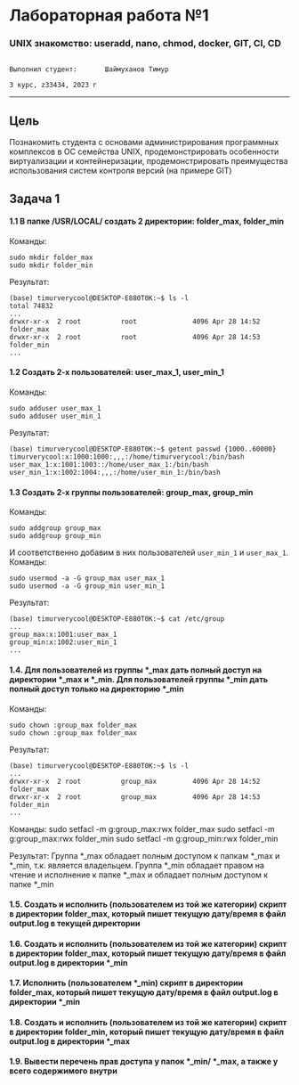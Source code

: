 # Лабораторная работа №1

###  UNIX знакомство: useradd, nano, chmod, docker, GIT, CI, CD

                                                                                       Выполнил студент:       Шаймуханов Тимур
                                                                                                         3 курс, z33434, 2023 г
---

## Цель

Познакомить студента с основами администрирования программных комплексов в ОС семейства UNIX, продемонстрировать особенности виртуализации и контейнеризации, продемонстрировать преимущества использования систем контроля версий (на примере GIT)

## Задача 1

#### 1.1 В папке /USR/LOCAL/ создать 2 директории: folder_max, folder_min

Команды:

```console
sudo mkdir folder_max
sudo mkdir folder_min
```

Результат:

```console
(base) timurverycool@DESKTOP-E880T0K:~$ ls -l
total 74832
...
drwxr-xr-x  2 root          root              4096 Apr 28 14:52 folder_max
drwxr-xr-x  2 root          root              4096 Apr 28 14:53 folder_min
...
```

#### 1.2 Создать 2-х пользователей: user_max_1, user_min_1

Команды:

```console
sudo adduser user_max_1
sudo adduser user_min_1
```

Результат: 

```console
(base) timurverycool@DESKTOP-E880T0K:~$ getent passwd {1000..60000}
timurverycool:x:1000:1000:,,,:/home/timurverycool:/bin/bash
user_max_1:x:1001:1003::/home/user_max_1:/bin/bash
user_min_1:x:1002:1004:,,,:/home/user_min_1:/bin/bash
```
#### 1.3 Создать 2-х группы пользователей: group_max, group_min

Команды:

```console
sudo addgroup group_max
sudo addgroup group_min
```

И соответственно добавим в них пользователей ```user_min_1``` и ```user_max_1```. Команды:

```console
sudo usermod -a -G group_max user_max_1
sudo usermod -a -G group_min user_min_1
```

Результат:

```console
(base) timurverycool@DESKTOP-E880T0K:~$ cat /etc/group
...
group_max:x:1001:user_max_1
group_min:x:1002:user_min_1
...
```

#### 1.4. Для пользователей из группы *_max дать полный доступ на директории *_max и *_min. Для пользователей группы *_min дать полный доступ только на директорию *_min

Команды:

```console
sudo chown :group_max folder_max
sudo chown :group_max folder_max
```

Результат:

```console
(base) timurverycool@DESKTOP-E880T0K:~$ ls -l
...
drwxr-xr-x  2 root          group_max         4096 Apr 28 14:52 folder_max
drwxr-xr-x  2 root          group_max         4096 Apr 28 14:53 folder_min
...
```

Команды:
sudo setfacl -m g:group_max:rwx folder_max
sudo setfacl -m g:group_max:rwx folder_min
sudo setfacl -m g:group_min:rwx folder_min

Результат:
Группа *_max обладает полным доступом к папкам *_max и *_min, т.к. является владельцем. Группа *_min обладает правом на чтение и исполнение к папке *_max и обладает
полным доступом к папке *_min

#### 1.5. Создать и исполнить (пользователем из той же категории) скрипт в директории folder_max, который пишет текущую дату/время в файл output.log в текущей директории

#### 1.6. Создать и исполнить (пользователем из той же категории) скрипт в директории folder_max, который пишет текущую дату/время в файл output.log в директории *_min

#### 1.7. Исполнить (пользователем *_min) скрипт в директории folder_max, который пишет текущую дату/время в файл output.log в директории *_min

#### 1.8. Создать и исполнить (пользователем из той же категории) скрипт в директории folder_min, который пишет текущую дату/время в файл output.log в директории *_max

#### 1.9. Вывести перечень прав доступа у папок *_min/ *_max, а также у всего содержимого внутри
